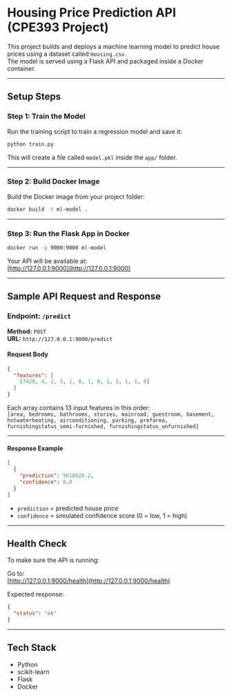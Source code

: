 # Housing Price Prediction API (CPE393 Project)

This project builds and deploys a machine learning model to predict house prices using a dataset called `Housing.csv`.  
The model is served using a Flask API and packaged inside a Docker container.

---

## Setup Steps

### Step 1: Train the Model

Run the training script to train a regression model and save it:

```bash
python train.py
```

This will create a file called `model.pkl` inside the `app/` folder.

---

### Step 2: Build Docker Image

Build the Docker image from your project folder:

```bash
docker build -t ml-model .
```

---

### Step 3: Run the Flask App in Docker

```bash
docker run -p 9000:9000 ml-model
```

Your API will be available at:  
[http://127.0.0.1:9000](http://127.0.0.1:9000)

---

## Sample API Request and Response

### Endpoint: `/predict`  
**Method:** `POST`  
**URL:** `http://127.0.0.1:9000/predict`

#### Request Body

```json
{
  "features": [
    [7420, 4, 2, 3, 1, 0, 1, 0, 1, 2, 1, 1, 0]
  ]
}
```

Each array contains 13 input features in this order:  
`[area, bedrooms, bathrooms, stories, mainroad, guestroom, basement, hotwaterheating, airconditioning, parking, prefarea, furnishingstatus_semi-furnished, furnishingstatus_unfurnished]`

---

#### Response Example

```json
[
  {
    "prediction": 9010628.2,
    "confidence": 0.0
  }
]
```

- `prediction` = predicted house price
- `confidence` = simulated confidence score (0 = low, 1 = high)

---

## Health Check

To make sure the API is running:

Go to:  
[http://127.0.0.1:9000/health](http://127.0.0.1:9000/health)

Expected response:

```json
{
  "status": "ok"
}
```

---

## Tech Stack

- Python
- scikit-learn
- Flask
- Docker
